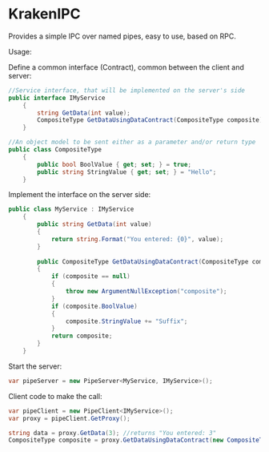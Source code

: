 # KrakenIPC
Provides a simple IPC over named pipes, easy to use, based on RPC.

Usage:

Define a common interface (Contract), common between the client and server:

```C#
//Service interface, that will be implemented on the server's side
public interface IMyService
    {
        string GetData(int value);
        CompositeType GetDataUsingDataContract(CompositeType composite);
    }

//An object model to be sent either as a parameter and/or return type
public class CompositeType
    {
        public bool BoolValue { get; set; } = true;
        public string StringValue { get; set; } = "Hello";
    }
```

Implement the interface on the server side:
```C#
public class MyService : IMyService
    {
        public string GetData(int value)
        {
            return string.Format("You entered: {0}", value);
        }
        
        public CompositeType GetDataUsingDataContract(CompositeType composite)
        {
            if (composite == null)
            {
                throw new ArgumentNullException("composite");
            }
            if (composite.BoolValue)
            {
                composite.StringValue += "Suffix";
            }
            return composite;
        }
    }
```

Start the server:
```C#
var pipeServer = new PipeServer<MyService, IMyService>();
```

Client code to make the call:
```C#
var pipeClient = new PipeClient<IMyService>();
var proxy = pipeClient.GetProxy();

string data = proxy.GetData(3); //returns "You entered: 3"
CompositeType composite = proxy.GetDataUsingDataContract(new CompositeType()); //composite.StringValue will be "Hello Suffix"
```
